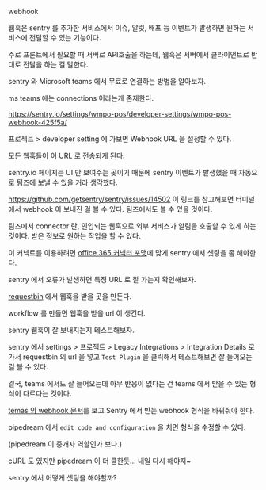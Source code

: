 webhook

웹훅은 sentry 를 추가한 서비스에서  이슈, 알럿, 배포 등 이벤트가 발생하면 원하는 서비스에 전달할 수 있는 기능이다.

주로 프론트에서 필요할 때 서버로 API호출을 하는데, 웹훅은 서버에서 클라이언트로 반대로 전달을 하는 걸 말한다.

sentry 와 Microsoft teams 에서 무료로 연결하는 방법을 알아보자.

ms teams 에는 connections 이라는게 존재한다.

https://sentry.io/settings/wmpo-pos/developer-settings/wmpo-pos-webhook-425f5a/

프로젝트 > developer setting 에 가보면 Webhook URL 을 설정할 수 있다.

모든 웹훅들이 이 URL 로 전송되게 된다.

sentry.io 페이지는 UI 만 보여주는 곳이기 때문에 sentry 이벤트가 발생했을 때 자동으로 팀즈에 보낼 수 있을 거라 생각했다.

https://github.com/getsentry/sentry/issues/14502
이 링크를 참고해보면 터미널에서 webhook 이 보내진 걸 볼 수 있다. 팀즈에서도 볼 수 있을 것이다.

팀즈에서 connector 란, 인입되는 웹훅으로 외부 서비스가 알림을 호출할 수 있게 하는 것이다. 받은 정보로 원하는 작업을 할 수 있다. 

이 커넥트를 이용하려면 [office 365 커넥터 포맷](https://docs.microsoft.com/en-us/outlook/actionable-messages/message-card-reference)에 맞게 sentry 에서 셋팅을 좀 해야한다.

sentry 에서 오류가 발생하면 특정 URL 로 잘 가는지 확인해보자.

[requestbin](https://requestbin.com/) 에서 웹훅을 받을 곳을 만든다.

workflow 를 만들면 웹훅을 받을 url 이 생긴다.

sentry 웹훅이 잘 보내지는지 테스트해보자.

sentry 에서 settings > 프로젝트 > Legacy Integrations > Integration Details 로 가서 requestbin 의 url 을 넣고 `Test Plugin` 을 클릭해서 테스트해보면 잘 들어오는 걸 볼 수 있다.

결국, teams 에서도 잘 들어오는데 아무 반응이 없다는 건 teams 에서 받을 수 있는 형식이 다르다는 것이다.

[temas 의 webhook 문서](https://docs.microsoft.com/en-us/outlook/actionable-messages/message-card-reference)를 보고 Sentry 에서 받는 webhook 형식을 바꿔줘야 한다.

pipedream 에서 `edit code and configuration` 을 치면 형식을 수정할 수 있다.

(pipedream 이 중개자 역할인가 보다.)

cURL 도 있지만 pipedream 이 더 쿨한듯...
내일 다시 해야지~






sentry 에서 어떻게 셋팅을 해야할까?